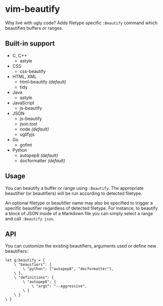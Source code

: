 # vim-beautify
Why live with ugly code? Adds filetype specific `:Beautify` command which
beautifies buffers or ranges.

## Built-in support
- C, C++
  - astyle
- CSS
  - css-beautify
- HTML, XML
  - html-beautify _(default)_
  - tidy
- Java
  - astyle
- JavaScript
  - js-beautify
- JSON
  - js-beautify
  - json.tool
  - node _(default)_
  - uglifyjs
- Go
  - gofmt
- Python
  - autopep8 _(default)_
  - docformatter _(default)_

## Usage
You can beautify a buffer or range using `:Beautify`. The appropriate beautifier
(or beautifiers) will be run according to detected filetype.

An optional filetype or beautifier name may also be specified to trigger a
specific beautifier regardless of detected filetype. For instance, to beautify a
block of JSON inside of a Markdown file you can simply select a range and call
`:Beautify json`.

## API
You can customize the existing beautifiers, arguments used or define new
beautifiers:

```vim
let g:beautify = {
    \ "beauifiers": {
        \ "python": ["autopep8", "docformatter"],
    \ },
    \ "definitions": {
        \ "autopep8": {
            \ "args": "--aggressive",
        \ }
    \ }
\ }
```
